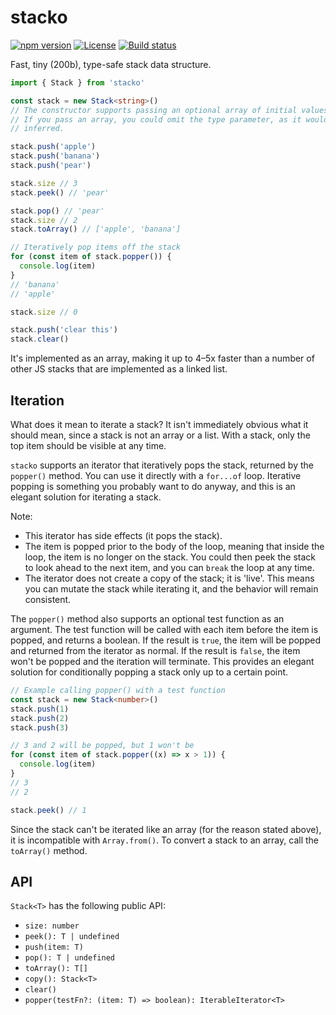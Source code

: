 # stacko

[![npm version](https://img.shields.io/npm/v/stacko?style=flat-square)](https://npm.im/stacko)
[![License](https://img.shields.io/github/license/mattlucock/stacko?style=flat-square)](https://github.com/mattlucock/stacko/blob/main/LICENSE.md)
[![Build status](https://img.shields.io/github/actions/workflow/status/mattlucock/stacko/build.yaml?style=flat-square)](https://github.com/mattlucock/stacko/actions/workflows/build.yaml)

Fast, tiny (200b), type-safe stack data structure.

```ts
import { Stack } from 'stacko'

const stack = new Stack<string>()
// The constructor supports passing an optional array of initial values.
// If you pass an array, you could omit the type parameter, as it would be
// inferred.

stack.push('apple')
stack.push('banana')
stack.push('pear')

stack.size // 3
stack.peek() // 'pear'

stack.pop() // 'pear'
stack.size // 2
stack.toArray() // ['apple', 'banana']

// Iteratively pop items off the stack
for (const item of stack.popper()) {
  console.log(item)
}
// 'banana'
// 'apple'

stack.size // 0

stack.push('clear this')
stack.clear()
```

It's implemented as an array, making it up to 4–5x faster than a number of other JS stacks that are implemented as a linked list.

## Iteration

What does it mean to iterate a stack? It isn't immediately obvious what it should mean, since a stack is not an array or a list. With a stack, only the top item should be visible at any time.

`stacko` supports an iterator that iteratively pops the stack, returned by the `popper()` method. You can use it directly with a `for...of` loop. Iterative popping is something you probably want to do anyway, and this is an elegant solution for iterating a stack.

Note:

- This iterator has side effects (it pops the stack).
- The item is popped prior to the body of the loop, meaning that inside the loop, the item is no longer on the stack. You could then peek the stack to look ahead to the next item, and you can `break` the loop at any time.
- The iterator does not create a copy of the stack; it is 'live'. This means you can mutate the stack while iterating it, and the behavior will remain consistent.

The `popper()` method also supports an optional test function as an argument. The test function will be called with each item before the item is popped, and returns a boolean. If the result is `true`, the item will be popped and returned from the iterator as normal. If the result is `false`, the item won't be popped and the iteration will terminate. This provides an elegant solution for conditionally popping a stack only up to a certain point.

```ts
// Example calling popper() with a test function
const stack = new Stack<number>()
stack.push(1)
stack.push(2)
stack.push(3)

// 3 and 2 will be popped, but 1 won't be
for (const item of stack.popper((x) => x > 1)) {
  console.log(item)
}
// 3
// 2

stack.peek() // 1
```

Since the stack can't be iterated like an array (for the reason stated above), it is incompatible with `Array.from()`. To convert a stack to an array, call the `toArray()` method.

## API

`Stack<T>` has the following public API:

- `size: number`
- `peek(): T | undefined`
- `push(item: T)`
- `pop(): T | undefined`
- `toArray(): T[]`
- `copy(): Stack<T>`
- `clear()`
- `popper(testFn?: (item: T) => boolean): IterableIterator<T>`
